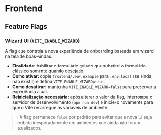 # Frontend

## Feature Flags

### Wizard UI (`VITE_ENABLE_WIZARD`)

A flag que controla a nova experiência de onboarding baseada em wizard na tela de boas-vindas.

- **Finalidade:** habilitar o formulário guiado que substitui o formulário clássico somente quando desejado.
- **Como ativar:** copie `frontend/.env.example` para `.env.local` (se ainda não existir) e defina `VITE_ENABLE_WIZARD=true`.
- **Como desativar:** mantenha `VITE_ENABLE_WIZARD=false` para preservar a experiência atual.
- **Reinicialização necessária:** após alterar o valor da flag, interrompa o servidor de desenvolvimento (`npm run dev`) e inicie-o novamente para que o Vite recarregue as variáveis de ambiente.

> ℹ️ A flag permanece `false` por padrão para evitar que a nova UI seja exibida inesperadamente em ambientes que ainda não foram atualizados.
